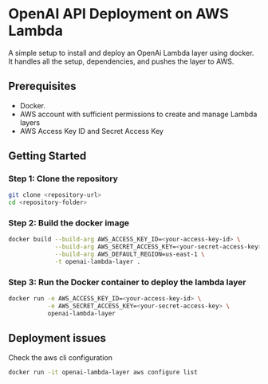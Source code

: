 # OpenAI API Deployment on AWS Lambda

A simple setup to install and deploy an OpenAi Lambda layer using docker. It handles all the setup, dependencies, and pushes the layer to AWS.

## Prerequisites


- Docker.
- AWS account with sufficient permissions to create and manage Lambda layers
- AWS Access Key ID and Secret Access Key

## Getting Started

### Step 1: Clone the repository

```bash
git clone <repository-url>
cd <repository-folder>
```

### Step 2: Build the docker image

```bash
docker build --build-arg AWS_ACCESS_KEY_ID=<your-access-key-id> \
             --build-arg AWS_SECRET_ACCESS_KEY=<your-secret-access-key> \
             --build-arg AWS_DEFAULT_REGION=us-east-1 \
             -t openai-lambda-layer .
```

### Step 3: Run the Docker container to deploy the lambda layer

```bash
docker run -e AWS_ACCESS_KEY_ID=<your-access-key-id> \
           -e AWS_SECRET_ACCESS_KEY=<your-secret-access-key> \
           openai-lambda-layer
```

## Deployment issues

Check the aws cli configuration

```bash
docker run -it openai-lambda-layer aws configure list
```

